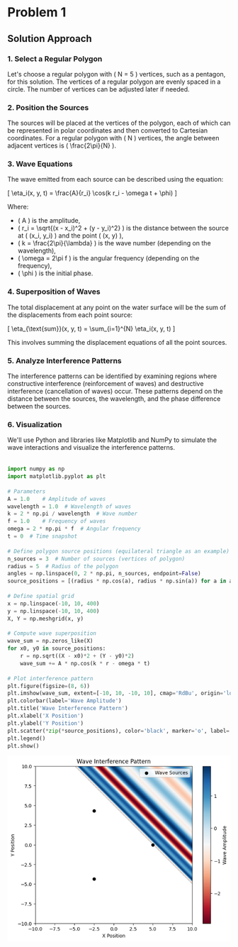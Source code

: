 # Problem 1
## Solution Approach

### 1. Select a Regular Polygon
Let's choose a regular polygon with \( N = 5 \) vertices, such as a pentagon, for this solution. The vertices of a regular polygon are evenly spaced in a circle. The number of vertices can be adjusted later if needed.

### 2. Position the Sources
The sources will be placed at the vertices of the polygon, each of which can be represented in polar coordinates and then converted to Cartesian coordinates. For a regular polygon with \( N \) vertices, the angle between adjacent vertices is \( \frac{2\pi}{N} \).

### 3. Wave Equations
The wave emitted from each source can be described using the equation:

\[
\eta_i(x, y, t) = \frac{A}{r_i} \cos(k r_i - \omega t + \phi)
\]

Where:
- \( A \) is the amplitude,
- \( r_i = \sqrt{(x - x_i)^2 + (y - y_i)^2} \) is the distance between the source at \( (x_i, y_i) \) and the point \( (x, y) \),
- \( k = \frac{2\pi}{\lambda} \) is the wave number (depending on the wavelength),
- \( \omega = 2\pi f \) is the angular frequency (depending on the frequency),
- \( \phi \) is the initial phase.

### 4. Superposition of Waves
The total displacement at any point on the water surface will be the sum of the displacements from each point source:

\[
\eta_{\text{sum}}(x, y, t) = \sum_{i=1}^{N} \eta_i(x, y, t)
\]

This involves summing the displacement equations of all the point sources.

### 5. Analyze Interference Patterns
The interference patterns can be identified by examining regions where constructive interference (reinforcement of waves) and destructive interference (cancellation of waves) occur. These patterns depend on the distance between the sources, the wavelength, and the phase difference between the sources.

### 6. Visualization
We'll use Python and libraries like Matplotlib and NumPy to simulate the wave interactions and visualize the interference patterns.


```python

import numpy as np
import matplotlib.pyplot as plt

# Parameters
A = 1.0    # Amplitude of waves
wavelength = 1.0  # Wavelength of waves
k = 2 * np.pi / wavelength  # Wave number
f = 1.0    # Frequency of waves
omega = 2 * np.pi * f  # Angular frequency
t = 0  # Time snapshot

# Define polygon source positions (equilateral triangle as an example)
n_sources = 3  # Number of sources (vertices of polygon)
radius = 5  # Radius of the polygon
angles = np.linspace(0, 2 * np.pi, n_sources, endpoint=False)
source_positions = [(radius * np.cos(a), radius * np.sin(a)) for a in angles]

# Define spatial grid
x = np.linspace(-10, 10, 400)
y = np.linspace(-10, 10, 400)
X, Y = np.meshgrid(x, y)

# Compute wave superposition
wave_sum = np.zeros_like(X)
for x0, y0 in source_positions:
    r = np.sqrt((X - x0)*2 + (Y - y0)*2)
    wave_sum += A * np.cos(k * r - omega * t)

# Plot interference pattern
plt.figure(figsize=(8, 6))
plt.imshow(wave_sum, extent=[-10, 10, -10, 10], cmap='RdBu', origin='lower')
plt.colorbar(label='Wave Amplitude')
plt.title('Wave Interference Pattern')
plt.xlabel('X Position')
plt.ylabel('Y Position')
plt.scatter(*zip(*source_positions), color='black', marker='o', label='Wave Sources')
plt.legend()
plt.show()


```
![alt text](wave.png)
